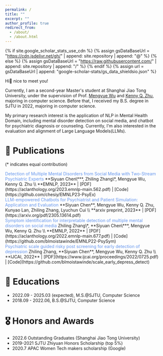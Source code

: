 ```yaml
---
permalink: /
title: ""
excerpt: ""
author_profile: true
redirect_from: 
  - /about/
  - /about.html
---
```


{% if site.google_scholar_stats_use_cdn %}
{% assign gsDataBaseUrl = "https://cdn.jsdelivr.net/gh/" | append: site.repository | append: "@" %}
{% else %}
{% assign gsDataBaseUrl = "https://raw.githubusercontent.com/" | append: site.repository | append: "/" %}
{% endif %}
{% assign url = gsDataBaseUrl | append: "google-scholar-stats/gs_data_shieldsio.json" %}

<span class='anchor' id='about-me'></span>
Hi👋 nice to meet you!

Currently, I am a second-year Master's student at Shanghai Jiao Tong University, under the supervision of Prof. <a href='https://scholar.google.com/citations?user=9cvRM5wAAAAJ&hl=en'>Mengyue Wu</a> and <a href='https://scholar.google.com/citations?user=ZIRJ6lIAAAAJ&hl=en'>Kenny Q. Zhu</a>, majoring in computer science. Before that, I received my B.S. degree in SJTU in 2022, majoring in computer science. 
<!-- I used to work as a research intern at MiHoYo Inc. in the Lumi group. -->

My primary research interest is the application of NLP in Mental Health Domain, including mental disorder detection on social media, and chatbot for psychiatric diagnosis or counseling. Currently, I'm also interested in the evaluation and alignment of Large Language Models(LLMs).
<!-- My research interest includes neural machine translation and computer vision. I have published more than 100 papers at the top international AI conferences with total <a href='https://scholar.google.com/citations?user=DhtAFkwAAAAJ'>google scholar citations <strong><span id='total_cit'>260000+</span></strong></a> (You can also use google scholar badge <a href='https://scholar.google.com/citations?user=DhtAFkwAAAAJ'><img src="https://img.shields.io/endpoint?url={{ url | url_encode }}&logo=Google%20Scholar&labelColor=f6f6f6&color=9cf&style=flat&label=citations"></a>). -->


<!-- # 🔥 News
- *2023.10*: &nbsp;🎉🎉 Lorem ipsum dolor sit amet, consectetur adipiscing elit. Vivamus ornare aliquet ipsum, ac tempus justo dapibus sit amet. 
- *2022.02*: &nbsp;🎉🎉 Lorem ipsum dolor sit amet, consectetur adipiscing elit. Vivamus ornare aliquet ipsum, ac tempus justo dapibus sit amet.  -->

# 📝 Publications 
(\* indicates equal contribution)
<div class='paper-box-text' markdown="1">
<font color="CornFlowerBlue"> Detection of Multiple Mental Disorders from Social Media with Two-Stream Psychiatric Experts
</font>
**Siyuan Chen\***, Zhiling Zhang\*, Mengyue Wu, Kenny Q. Zhu \\
**EMNLP, 2023** |  [PDF](https://aclanthology.org/2023.emnlp-main.562.pdf) | [Code](https://github.com/chesiy/EMNLP23-PsyEx)
</div>
<div class='paper-box-text' markdown="1">
<font color="CornFlowerBlue"> LLM-empowered Chatbots for Psychiatrist and Patient Simulation: Application and Evaluation
</font>
**Siyuan Chen**, Mengyue Wu, Kenny Q. Zhu, Kunyao Lan, Zhiling Zhang, Lyuchun Cui \\
**arxiv preprint, 2023** |  [PDF](https://arxiv.org/pdf/2305.13614.pdf) 
</div>
<div class='paper-box-text' markdown="1">
<font color="CornFlowerBlue"> Symptom identification for interpretable detection of multiple mental disorders on social media
</font>
Zhiling Zhang\*, **Siyuan Chen\***, Mengyue Wu, Kenny Q. Zhu \\
**EMNLP, 2022** |  [PDF](https://aclanthology.org/2022.emnlp-main.677.pdf) | [Code](https://github.com/blmoistawinde/EMNLP22-PsySym)
</div>
<div class='paper-box-text' markdown="1">
<font color="CornFlowerBlue"> Psychiatric scale guided risky post screening for early detection of depression
</font>
Zhiling Zhang, **Siyuan Chen**, Mengyue Wu, Kenny Q. Zhu \\
**IJCAI, 2022** |  [PDF](https://www.ijcai.org/proceedings/2022/0725.pdf) | [Code](https://github.com/blmoistawinde/scale_early_depress_detect)
</div>

# 📖 Educations
- 2022.09 - 2025.03 (expected), M.S.@SJTU, Computer Science
- 2018.09 - 2022.06, B.S.@SJTU, Computer Science

# 🎖 Honors and Awards
- 2022.6 Outstanding Graduates (Shanghai Jiao Tong University)
- 2019-2021 SJTU Zhiyuan Honors Scholarship (top 5%)
- 2020.7 APAC Women Tech makers scholarship (Google)


<!-- # 💬 Invited Talks
- *2021.06*, Lorem ipsum dolor sit amet, consectetur adipiscing elit. Vivamus ornare aliquet ipsum, ac tempus justo dapibus sit amet. 
- *2021.03*, Lorem ipsum dolor sit amet, consectetur adipiscing elit. Vivamus ornare aliquet ipsum, ac tempus justo dapibus sit amet.  \| [\[video\]](https://github.com/) -->

<!-- # 💻 Internships
- *2023.7-2023.10*, Mihoyo Inc., China. -->